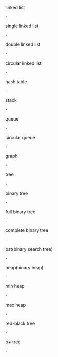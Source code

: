 linked list

    - 


single linked list

    - 


double linked list

    - 


circular linked list

    - 


hash table

    - 


stack

    - 


queue

    - 


circular queue

    - 


graph

    - 


tree

    - 


binary tree

    - 


full binary tree

    - 


complete binary tree

    - 


bst(binary search tree)

    - 


heap(binary heap)

    - 


min heap

    - 


max heap

    - 


red-black tree

    - 


b+ tree

    - 